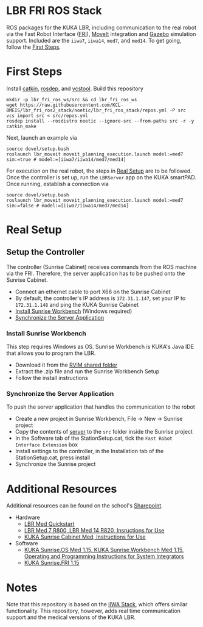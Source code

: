 # LBR FRI ROS Stack
ROS packages for the KUKA LBR, including communication to the real robot via the Fast Robot Interface ([FRI](https://github.com/KCL-BMEIS/fri)), [MoveIt](https://moveit.ros.org/) integration and [Gazebo](http://gazebosim.org/) simulation support. Included are the `iiwa7`, `iiwa14`, `med7`, and `med14`. To get going, follow the [First Steps](#first-steps).

# First Steps
Install [catkin](http://wiki.ros.org/catkin), [rosdep](http://wiki.ros.org/rosdep), and [vcstool](https://github.com/dirk-thomas/vcstool#how-to-install-vcstool). Build this repository
```shell
mkdir -p lbr_fri_ros_ws/src && cd lbr_fri_ros_ws
wget https://raw.githubusercontent.com/KCL-BMEIS/lbr_fri_ros2_stack/noetic/lbr_fri_ros_stack/repos.yml -P src
vcs import src < src/repos.yml
rosdep install --rosdistro noetic --ignore-src --from-paths src -r -y
catkin_make
```
Next, launch an example via
```shell
source devel/setup.bash
roslaunch lbr_moveit moveit_planning_execution.launch model:=med7 sim:=true # model:=[iiwa7/iiwa14/med7/med14]
```
For execution on the real robot, the steps in [Real Setup](#real-setup) are to be followed. Once the controller is set up, run the `LBRServer` app on the KUKA smartPAD. Once running, establish a connection via
```shell
source devel/setup.bash
roslaunch lbr_moveit moveit_planning_execution.launch model:=med7 sim:=false # model:=[iiwa7/iiwa14/med7/med14]
```

# Real Setup
## Setup the Controller
The controller (Sunrise Cabinet) receives commands from the ROS machine via the FRI. Therefore, the server application has to be pushed onto the Sunrise Cabinet.
- Connect an ethernet cable to port X66 on the Sunrise Cabinet
- By default, the controller's IP address is `172.31.1.147`, set your IP to `172.31.1.148` and ping the KUKA Sunrise Cabinet
- [Install Sunrise Workbench](#install-sunrise-workbench) (Windows required)
- [Synchronize the Server Application](#synchronize-the-server-application)
### Install Sunrise Workbench
This step requires Windows as OS. Sunrise Workbench is KUKA's Java IDE that allows you to program the LBR. 
* Download it from the [RViM shared folder](https://emckclac.sharepoint.com/:u:/s/MT-BMEIS-RVIM/ETBf6gp3Ko5EvtJVziR8MZ4BLdeX8ysF13jTVmVreq0iZA?e=XJyagD) 
* Extract the .zip file and run the Sunrise Workbench Setup
* Follow the install instructions
### Synchronize the Server Application
To push the server application that handles the communication to the robot
 - Create a new project in Sunrise Workbench, File -> New -> Sunrise project
 - Copy the contents of [server](server) to the `src` folder inside the Sunrise project 
 - In the Software tab of the StationSetup.cat, tick the `Fast Robot Interface Extension` box
 - Install settings to the controller, in the Installation tab of the StationSetup.cat, press install
 - Synchronize the Sunrise project

# Additional Resources
Additional resources can be found on the school's [Sharepoint](https://emckclac.sharepoint.com).
 - Hardware
    - [LBR Med Quickstart](https://emckclac.sharepoint.com/sites/MT-BMEIS-RVIM/Shared%20Documents/docs/inventory/kuka_lbr_med_7_R800/LBR_Med_Quick_Start_en.pdf)
    - [LBR Med 7 R800, LBR Med 14 R820, Insructions for Use](https://emckclac.sharepoint.com/sites/MT-BMEIS-RVIM/Shared%20Documents/docs/inventory/kuka_lbr_med_7_R800/GA_LBR_Med_en.pdf)
    - [KUKA Sunrise Cabinet Med, Instructions for Use](https://emckclac.sharepoint.com/sites/MT-BMEIS-RVIM/Shared%20Documents/docs/inventory/kuka_lbr_med_7_R800/GA_KUKA_Sunrise_Cabinet_Med_en.pdf)
 - Software
    - [KUKA Sunrise.OS Med 1.15, KUKA Sunrise.Workbench Med 1.15, Operating and Programming Instructions for System Integrators](https://emckclac.sharepoint.com/sites/MT-BMEIS-RVIM/Shared%20Documents/docs/inventory/kuka_lbr_med_7_R800/GA_KUKA_SunriseOS_Med_115_en.pdf)
    - [KUKA Sunrise.FRI 1.15](https://emckclac.sharepoint.com/sites/MT-BMEIS-RVIM/Shared%20Documents/docs/inventory/kuka_lbr_med_7_R800/KUKA_SunriseFRI_115_en.pdf)

# Notes
Note that this repository is based on the [IIWA Stack](https://github.com/IFL-CAMP/iiwa_stack), which offers similar functionality. This repository, however, adds real time communication support and the medical versions of the KUKA LBR.
